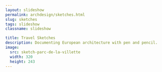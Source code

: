 ```yaml
---
layout: slideshow
permalink: archdesign/sketches.html
slug: sketches
tags: slideshow
classname: slideshow

title: Travel Sketches
description: Documenting European architecture with pen and pencil.
image:
  src: sketch-parc-de-la-villette
  width: 320
  height: 243
---
```

<style>
  slideshow-carousel {
    --figcaption-place-self: center;
  }

  @media (orientation: landscape) {
    slideshow-carousel {
      --counter-place-self: center;
    }
  }

  h2 + p {
    margin-block-start: 0;
  }
</style>
